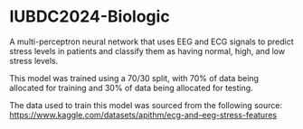 # IUBDC2024-Biologic

A multi-perceptron neural network that uses EEG and ECG signals to predict stress levels in patients and classify them as having normal, high, and low stress levels.

This model was trained using a 70/30 split, with 70% of data being allocated for training and 30% of data being allocated for testing.

The data used to train this model was sourced from the following source: https://www.kaggle.com/datasets/apithm/ecg-and-eeg-stress-features
